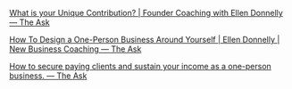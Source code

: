 [What is your Unique Contribution? | Founder Coaching with Ellen Donnelly — The Ask](https://the-ask.uk/blog/what-is-your-unique-contribution)

[How To Design a One-Person Business Around Yourself | Ellen Donnelly | New Business Coaching — The Ask](https://the-ask.uk/blog/how-to-design-a-one-person-business-around-yourself)

[How to secure paying clients and sustain your income as a one-person business. — The Ask](https://the-ask.uk/blog/how-to-secure-paying-clients-and-sustain-your-income-as-a-one-person-business)